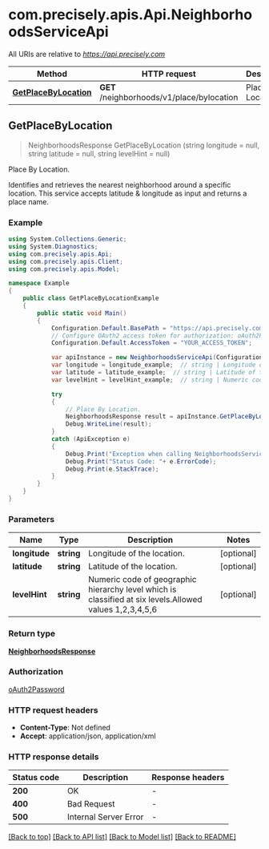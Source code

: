# com.precisely.apis.Api.NeighborhoodsServiceApi

All URIs are relative to *https://api.precisely.com*

Method | HTTP request | Description
------------- | ------------- | -------------
[**GetPlaceByLocation**](NeighborhoodsServiceApi.md#getplacebylocation) | **GET** /neighborhoods/v1/place/bylocation | Place By Location.



## GetPlaceByLocation

> NeighborhoodsResponse GetPlaceByLocation (string longitude = null, string latitude = null, string levelHint = null)

Place By Location.

Identifies and retrieves the nearest neighborhood around a specific location. This service accepts latitude & longitude as input and returns a place name.

### Example

```csharp
using System.Collections.Generic;
using System.Diagnostics;
using com.precisely.apis.Api;
using com.precisely.apis.Client;
using com.precisely.apis.Model;

namespace Example
{
    public class GetPlaceByLocationExample
    {
        public static void Main()
        {
            Configuration.Default.BasePath = "https://api.precisely.com";
            // Configure OAuth2 access token for authorization: oAuth2Password
            Configuration.Default.AccessToken = "YOUR_ACCESS_TOKEN";

            var apiInstance = new NeighborhoodsServiceApi(Configuration.Default);
            var longitude = longitude_example;  // string | Longitude of the location. (optional) 
            var latitude = latitude_example;  // string | Latitude of the location. (optional) 
            var levelHint = levelHint_example;  // string | Numeric code of geographic hierarchy level which is classified at six levels.Allowed values 1,2,3,4,5,6 (optional) 

            try
            {
                // Place By Location.
                NeighborhoodsResponse result = apiInstance.GetPlaceByLocation(longitude, latitude, levelHint);
                Debug.WriteLine(result);
            }
            catch (ApiException e)
            {
                Debug.Print("Exception when calling NeighborhoodsServiceApi.GetPlaceByLocation: " + e.Message );
                Debug.Print("Status Code: "+ e.ErrorCode);
                Debug.Print(e.StackTrace);
            }
        }
    }
}
```

### Parameters


Name | Type | Description  | Notes
------------- | ------------- | ------------- | -------------
 **longitude** | **string**| Longitude of the location. | [optional] 
 **latitude** | **string**| Latitude of the location. | [optional] 
 **levelHint** | **string**| Numeric code of geographic hierarchy level which is classified at six levels.Allowed values 1,2,3,4,5,6 | [optional] 

### Return type

[**NeighborhoodsResponse**](NeighborhoodsResponse.md)

### Authorization

[oAuth2Password](../README.md#oAuth2Password)

### HTTP request headers

- **Content-Type**: Not defined
- **Accept**: application/json, application/xml


### HTTP response details
| Status code | Description | Response headers |
|-------------|-------------|------------------|
| **200** | OK |  -  |
| **400** | Bad Request |  -  |
| **500** | Internal Server Error |  -  |

[[Back to top]](#)
[[Back to API list]](../README.md#documentation-for-api-endpoints)
[[Back to Model list]](../README.md#documentation-for-models)
[[Back to README]](../README.md)

